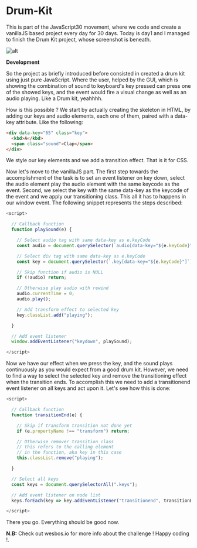 # **Drum-Kit**

This is part of the JavaScript30 movement, where we code and create a vanillaJS based project every day for 30 days. Today is day1 and I managed to finish the Drum Kit project, whose screenshot is beneath.

![alt](https://github.com/itaouil95/Drum-Kit/blob/master/drum-kit.png)

**Development**

So the project as briefly introduced before consisted in created a drum kit using just pure JavaScript. Where the user, helped by the GUI, which is showing the combination of sound to keyboard's key pressed can press one of the showed keys, and the event would fire a visual change as well as an audio playing. Like a Drum kit, yeahhhh.

How is this possible ? We start by actually creating the skeleton in HTML, by adding our keys and audio elements, each one of them, paired with a data-key attribute. Like the following:

```HTML
<div data-key="65" class="key">
  <kbd>A</kbd>
  <span class="sound">Clap</span>
</div>
```

We style our key elements and we add a transition effect. That is it for CSS.

Now let's move to the vanillaJS part. The first step towards the accomplishment of the task is to set an event listener on key down, select the audio element play the audio element with the same keycode as the event. Second, we select the key with the same data-key as the keycode of the event and we apply our transitioning class. This all it has to happens in our window event. The following snippet represents the steps described:

```JavaScript
<script>

  // Callback function
  function playSound(e) {

    // Select audio tag with same data-key as e.keyCode
    const audio = document.querySelector(`audio[data-key="${e.keyCode}"]`);

    // Select div tag with same data-key as e.keyCode
    const key = document.querySelector(`.key[data-key="${e.keyCode}"]`);

    // Skip function if audio is NULL
    if (!audio) return;

    // Otherwise play audio with rewind
    audio.currentTime = 0;
    audio.play();

    // Add transform effect to selected key
    key.classList.add("playing");

  }

  // Add event listener
  window.addEventListener("keydown", playSound);

</script>
```

Now we have our effect when we press the key, and the sound plays continuously as you would expect from a good drum kit. However, we need to find a way to select the selected key and remove the transitioning effect when the transition ends. To accomplish this we need to add a transitionend event listener on all keys and act upon it. Let's see how this is done:

```JavaScript
<script>

  // Callback function
  function transitionEnd(e) {

    // Skip if transform transition not done yet
    if (e.propertyName !== "transform") return;

    // Otherwise remover transition class
    // this refers to the calling element
    // in the function, aka key in this case
    this.classList.remove("playing");

  }

  // Select all keys
  const keys = document.querySelectorAll(".keys");

  // Add event listener on node list
  keys.forEach(key => key.addEventListener("transitionend", transitionEnd));

</script>
```

There you go. Everything should be good now.

**N.B:** Check out wesbos.io for more info about the challenge ! Happy coding !.

